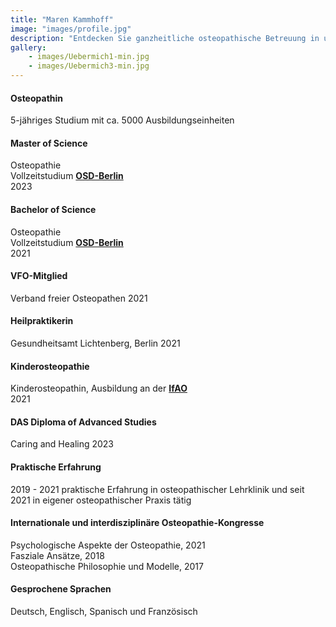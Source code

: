 ```yaml
---
title: "Maren Kammhoff"
image: "images/profile.jpg"
description: "Entdecken Sie ganzheitliche osteopathische Betreuung in unserer Berliner Praxis. Wir sind spezialisiert auf chronische Schmerzen, akute Verletzungen und allgemeines Wohlbefinden. Besuchen Sie uns für individuell angepasste Behandlungen in einer einladenden Umgebung."
gallery: 
    - images/Uebermich1-min.jpg
    - images/Uebermich3-min.jpg
---
```

  
#### Osteopathin
5-jähriges Studium mit ca. 5000 Ausbildungseinheiten

#### Master of Science
Osteopathie<br> 
Vollzeitstudium **[OSD-Berlin](https://www.osteopathie-schule.de/ "Studium an der OSD")**  
2023
  
#### Bachelor of Science  
Osteopathie <br>
Vollzeitstudium **[OSD-Berlin](https://www.osteopathie-schule.de/ "Studium an der OSD")**  
2021
  
#### VFO-Mitglied
Verband freier Osteopathen
2021
  
#### Heilpraktikerin
Gesundheitsamt Lichtenberg, Berlin
2021

#### Kinderosteopathie <br>
Kinderosteopathin, Ausbildung an der **[IfAO](https://www.ifaop.com/postgraduatkurse/kursuebersicht/ "kinderosteopathische Ausbildung")** <br>
2021

#### DAS Diploma of Advanced Studies <br>
Caring and Healing
2023

#### Praktische Erfahrung <br>
2019 - 2021 praktische Erfahrung in osteopathischer Lehrklinik und seit 2021 in eigener osteopathischer Praxis tätig
  
#### Internationale und interdisziplinäre Osteopathie-Kongresse
Psychologische Aspekte der Osteopathie, 2021<br>
Fasziale Ansätze, 2018  
Osteopathische Philosophie und Modelle, 2017  

#### Gesprochene Sprachen <br>
Deutsch, Englisch, Spanisch und Französisch 